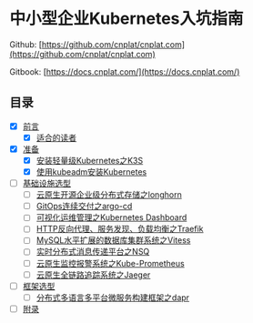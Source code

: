 # 中小型企业Kubernetes入坑指南

Github: [https://github.com/cnplat/cnplat.com](https://github.com/cnplat/cnplat.com)

Gitbook: [https://docs.cnplat.com/](https://docs.cnplat.com/)

## 目录

- [x] [前言](preface/README.md)
  - [x] [适合的读者](preface/suitable-readers.md)
- [x] [准备](ready/README.md)
  - [x] [安装轻量级Kubernetes之K3S](ready/install-k3s.md)
  - [x] [使用kubeadm安装Kubernetes](ready/install-kubernetes-for-kubeadm.md)
- [ ] [基础设施选型](base-selection/README.md)
  - [ ] [云原生开源企业级分布式存储之longhorn](base-selection/longhorn.md)
  - [ ] [GitOps连续交付之argo-cd](base-selection/argo-cd.md)
  - [ ] [可视化运维管理之Kubernetes Dashboard](base-selection/kubernetes-dashboard.md)
  - [ ] [HTTP反向代理、服务发现、负载均衡之Traefik](base-selection/traefik.md)
  - [ ] [MySQL水平扩展的数据库集群系统之Vitess](base-selection/vitess.md)
  - [ ] [实时分布式消息传递平台之NSQ](base-selection/nsq.md)
  - [ ] [云原生监控报警系统之Kube-Prometheus](base-selection/kube-prometheus.md)
  - [ ] [云原生全链路追踪系统之Jaeger](base-selection/jaeger.md)
- [ ] [框架选型](frame-selection/README.md)
  - [ ] [分布式多语言多平台微服务构建框架之dapr](frame-selection/dapr.md)
- [ ] [附录](appendix.md)
